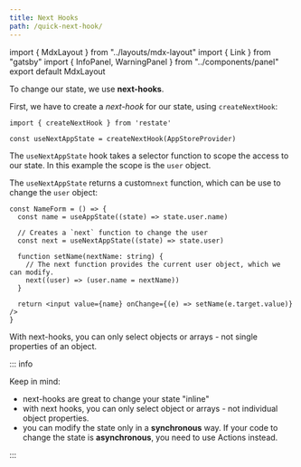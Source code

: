 ```yaml
---
title: Next Hooks
path: /quick-next-hook/
---
```


import { MdxLayout } from "../layouts/mdx-layout"
import { Link } from "gatsby"
import { InfoPanel, WarningPanel } from "../components/panel"
export default MdxLayout

To change our state, we use **next-hooks**.

First, we have to create a _next-hook_ for our state, using `createNextHook`:

```tsx lines=3 src=https://stackblitz.com/edit/restate-hello-world
import { createNextHook } from 'restate'

const useNextAppState = createNextHook(AppStoreProvider)
```

The `useNextAppState` hook takes a selector function to scope
the access to our state. In this example the scope is the `user` object.

The `useNextAppState` returns a custom`next` function, which
can be use to change the `user` object:

```tsx lines=4-5,8-9 src=https://stackblitz.com/edit/restate-hello-world
const NameForm = () => {
  const name = useAppState((state) => state.user.name)

  // Creates a `next` function to change the user
  const next = useNextAppState((state) => state.user)

  function setName(nextName: string) {
    // The next function provides the current user object, which we can modify.
    next((user) => (user.name = nextName))
  }

  return <input value={name} onChange={(e) => setName(e.target.value)} />
}
```

With next-hooks, you can only select objects or arrays - not single
properties of an object.

::: info

Keep in mind:

- next-hooks are great to change your state "inline"
- with next hooks, you can only select object or arrays - not individual object properties.
- you can modify the state only in a **synchronous** way. If your code to change the state
  is **asynchronous**, you need to use <Link to="/quick-actions">Actions</Link> instead.

:::
